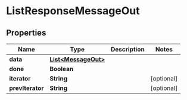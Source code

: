 

# ListResponseMessageOut


## Properties

Name | Type | Description | Notes
------------ | ------------- | ------------- | -------------
**data** | [**List&lt;MessageOut&gt;**](MessageOut.md) |  | 
**done** | **Boolean** |  | 
**iterator** | **String** |  |  [optional]
**prevIterator** | **String** |  |  [optional]



